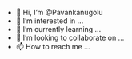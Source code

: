 - 👋 Hi, I’m @Pavankanugolu
- 👀 I’m interested in ...
- 🌱 I’m currently learning ...
- 💞️ I’m looking to collaborate on ...
- 📫 How to reach me ...

<!---
Pavankanugolu/Pavankanugolu is a ✨ special ✨ repository because its `README.md` (this file) appears on your GitHub profile.
You can click the Preview link to take a look at your changes.
--->

